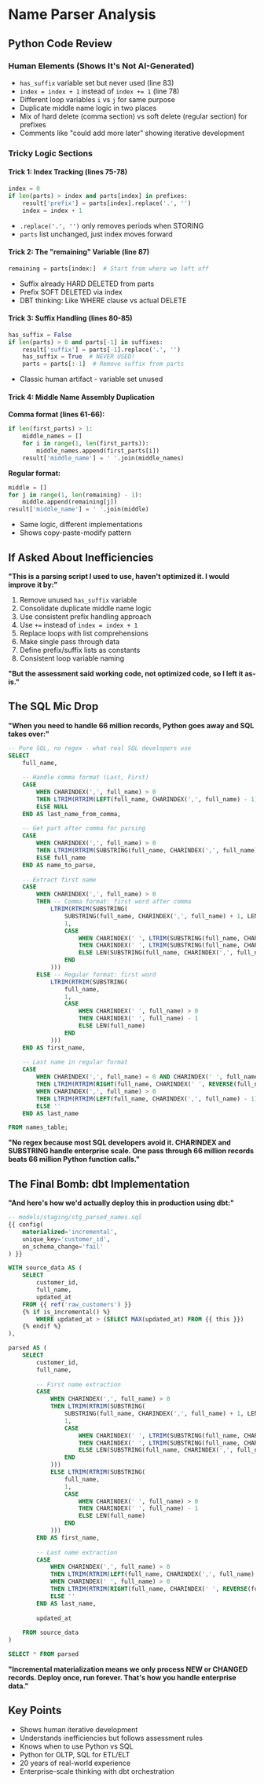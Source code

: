 # Name Parser Analysis

## Python Code Review

### Human Elements (Shows It's Not AI-Generated)
- `has_suffix` variable set but never used (line 83)
- `index = index + 1` instead of `index += 1` (line 78)
- Different loop variables `i` vs `j` for same purpose
- Duplicate middle name logic in two places
- Mix of hard delete (comma section) vs soft delete (regular section) for prefixes
- Comments like "could add more later" showing iterative development

### Tricky Logic Sections

#### Trick 1: Index Tracking (lines 75-78)
```python
index = 0
if len(parts) > index and parts[index] in prefixes:
    result['prefix'] = parts[index].replace('.', '')
    index = index + 1
```
- `.replace('.', '')` only removes periods when STORING
- `parts` list unchanged, just index moves forward

#### Trick 2: The "remaining" Variable (line 87)
```python
remaining = parts[index:]  # Start from where we left off
```
- Suffix already HARD DELETED from parts
- Prefix SOFT DELETED via index
- DBT thinking: Like WHERE clause vs actual DELETE

#### Trick 3: Suffix Handling (lines 80-85)
```python
has_suffix = False
if len(parts) > 0 and parts[-1] in suffixes:
    result['suffix'] = parts[-1].replace('.', '')
    has_suffix = True  # NEVER USED!
    parts = parts[:-1]  # Remove suffix from parts
```
- Classic human artifact - variable set unused

#### Trick 4: Middle Name Assembly Duplication

**Comma format (lines 61-66):**
```python
if len(first_parts) > 1:
    middle_names = []
    for i in range(1, len(first_parts)):
        middle_names.append(first_parts[i])
    result['middle_name'] = ' '.join(middle_names)
```

**Regular format:**
```python
middle = []
for j in range(1, len(remaining) - 1):
    middle.append(remaining[j])
result['middle_name'] = ' '.join(middle)
```
- Same logic, different implementations
- Shows copy-paste-modify pattern

## If Asked About Inefficiencies

**"This is a parsing script I used to use, haven't optimized it. I would improve it by:"**

1. Remove unused `has_suffix` variable
2. Consolidate duplicate middle name logic  
3. Use consistent prefix handling approach
4. Use `+=` instead of `index = index + 1`
5. Replace loops with list comprehensions
6. Make single pass through data
7. Define prefix/suffix lists as constants
8. Consistent loop variable naming

**"But the assessment said working code, not optimized code, so I left it as-is."**

## The SQL Mic Drop

**"When you need to handle 66 million records, Python goes away and SQL takes over:"**

```sql
-- Pure SQL, no regex - what real SQL developers use
SELECT 
    full_name,
    
    -- Handle comma format (Last, First)
    CASE 
        WHEN CHARINDEX(',', full_name) > 0 
        THEN LTRIM(RTRIM(LEFT(full_name, CHARINDEX(',', full_name) - 1)))
        ELSE NULL 
    END AS last_name_from_comma,
    
    -- Get part after comma for parsing
    CASE 
        WHEN CHARINDEX(',', full_name) > 0 
        THEN LTRIM(RTRIM(SUBSTRING(full_name, CHARINDEX(',', full_name) + 1, LEN(full_name))))
        ELSE full_name
    END AS name_to_parse,
    
    -- Extract first name
    CASE 
        WHEN CHARINDEX(',', full_name) > 0 
        THEN -- Comma format: first word after comma
            LTRIM(RTRIM(SUBSTRING(
                SUBSTRING(full_name, CHARINDEX(',', full_name) + 1, LEN(full_name)),
                1, 
                CASE 
                    WHEN CHARINDEX(' ', LTRIM(SUBSTRING(full_name, CHARINDEX(',', full_name) + 1, LEN(full_name)))) > 0
                    THEN CHARINDEX(' ', LTRIM(SUBSTRING(full_name, CHARINDEX(',', full_name) + 1, LEN(full_name)))) - 1
                    ELSE LEN(SUBSTRING(full_name, CHARINDEX(',', full_name) + 1, LEN(full_name)))
                END
            )))
        ELSE -- Regular format: first word
            LTRIM(RTRIM(SUBSTRING(
                full_name,
                1,
                CASE 
                    WHEN CHARINDEX(' ', full_name) > 0 
                    THEN CHARINDEX(' ', full_name) - 1
                    ELSE LEN(full_name)
                END
            )))
    END AS first_name,
    
    -- Last name in regular format
    CASE 
        WHEN CHARINDEX(',', full_name) = 0 AND CHARINDEX(' ', full_name) > 0
        THEN LTRIM(RTRIM(RIGHT(full_name, CHARINDEX(' ', REVERSE(full_name)) - 1)))
        WHEN CHARINDEX(',', full_name) > 0
        THEN LTRIM(RTRIM(LEFT(full_name, CHARINDEX(',', full_name) - 1)))
        ELSE ''
    END AS last_name

FROM names_table;
```

**"No regex because most SQL developers avoid it. CHARINDEX and SUBSTRING handle enterprise scale. One pass through 66 million records beats 66 million Python function calls."**

## The Final Bomb: dbt Implementation

**"And here's how we'd actually deploy this in production using dbt:"**

```sql
-- models/staging/stg_parsed_names.sql
{{ config(
    materialized='incremental',
    unique_key='customer_id',
    on_schema_change='fail'
) }}

WITH source_data AS (
    SELECT 
        customer_id,
        full_name,
        updated_at
    FROM {{ ref('raw_customers') }}
    {% if is_incremental() %}
        WHERE updated_at > (SELECT MAX(updated_at) FROM {{ this }})
    {% endif %}
),

parsed AS (
    SELECT 
        customer_id,
        full_name,
        
        -- First name extraction
        CASE 
            WHEN CHARINDEX(',', full_name) > 0 
            THEN LTRIM(RTRIM(SUBSTRING(
                SUBSTRING(full_name, CHARINDEX(',', full_name) + 1, LEN(full_name)),
                1, 
                CASE 
                    WHEN CHARINDEX(' ', LTRIM(SUBSTRING(full_name, CHARINDEX(',', full_name) + 1, LEN(full_name)))) > 0
                    THEN CHARINDEX(' ', LTRIM(SUBSTRING(full_name, CHARINDEX(',', full_name) + 1, LEN(full_name)))) - 1
                    ELSE LEN(SUBSTRING(full_name, CHARINDEX(',', full_name) + 1, LEN(full_name)))
                END
            )))
            ELSE LTRIM(RTRIM(SUBSTRING(
                full_name,
                1,
                CASE 
                    WHEN CHARINDEX(' ', full_name) > 0 
                    THEN CHARINDEX(' ', full_name) - 1
                    ELSE LEN(full_name)
                END
            )))
        END AS first_name,
        
        -- Last name extraction
        CASE 
            WHEN CHARINDEX(',', full_name) > 0
            THEN LTRIM(RTRIM(LEFT(full_name, CHARINDEX(',', full_name) - 1)))
            WHEN CHARINDEX(' ', full_name) > 0
            THEN LTRIM(RTRIM(RIGHT(full_name, CHARINDEX(' ', REVERSE(full_name)) - 1)))
            ELSE ''
        END AS last_name,
        
        updated_at
        
    FROM source_data
)

SELECT * FROM parsed
```

**"Incremental materialization means we only process NEW or CHANGED records. Deploy once, run forever. That's how you handle enterprise data."**

## Key Points
- Shows human iterative development
- Understands inefficiencies but follows assessment rules
- Knows when to use Python vs SQL
- Python for OLTP, SQL for ETL/ELT
- 20 years of real-world experience
- Enterprise-scale thinking with dbt orchestration